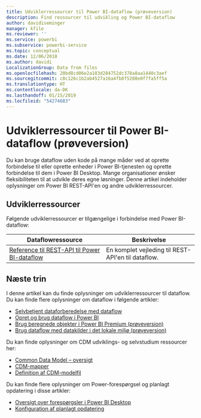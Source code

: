 ```yaml
---
title: Udviklerressourcer til Power BI-dataflow (prøveversion)
description: Find ressourcer til udvikling og Power BI-dataflow
author: davidiseminger
manager: kfile
ms.reviewer: ''
ms.service: powerbi
ms.subservice: powerbi-service
ms.topic: conceptual
ms.date: 12/06/2018
ms.author: davidi
LocalizationGroup: Data from files
ms.openlocfilehash: 20bd8cd06e2a183d284752dc378a8aa1440c3aef
ms.sourcegitcommit: c8c126c1b2ab4527a16a4fb8f5208e0f7fa5ff5a
ms.translationtype: HT
ms.contentlocale: da-DK
ms.lasthandoff: 01/15/2019
ms.locfileid: "54274683"
---
```

# <a name="developer-resources-for-power-bi-dataflows-preview"></a>Udviklerressourcer til Power BI-dataflow (prøveversion)

Du kan bruge dataflow uden kode på mange måder ved at oprette forbindelse til eller oprette enheder i Power BI-tjenesten og oprette forbindelse til dem i Power BI Desktop. Mange organisationer ønsker fleksibiliteten til at udvikle deres egne løsninger. Denne artikel indeholder oplysninger om Power BI REST-API'en og andre udviklerressourcer.


## <a name="developer-resources"></a>Udviklerressourcer

Følgende udviklerressourcer er tilgængelige i forbindelse med Power BI-dataflow:


| Dataflowressource | Beskrivelse |
| --- | --- |
| [Reference til REST-API til Power BI-dataflow](https://go.microsoft.com/fwlink/?linkid=2047629)    | En komplet vejleding til REST-API'en til dataflow.|


## <a name="next-steps"></a>Næste trin

I denne artikel kan du finde oplysninger om udviklerressourcer til dataflow. Du kan finde flere oplysninger om dataflow i følgende artikler:

* [Selvbetjent dataforberedelse med dataflow](service-dataflows-overview.md)
* [Opret og brug dataflow i Power BI](service-dataflows-create-use.md)
* [Brug beregnede objekter i Power BI Premium (prøveversion)](service-dataflows-computed-entities-premium.md)
* [Brug dataflow med datakilder i det lokale miljø (prøveversion)](service-dataflows-on-premises-gateways.md)

Du kan finde oplysninger om CDM udviklings- og selvstudium ressourcer her:
* [Common Data Model – oversigt](https://docs.microsoft.com/powerapps/common-data-model/overview)
* [CDM-mapper](https://go.microsoft.com/fwlink/?linkid=2045304)
* [Definition af CDM-modelfil](https://go.microsoft.com/fwlink/?linkid=2045521)


Du kan finde flere oplysninger om Power-forespørgsel og planlagt opdatering i disse artikler:
* [Oversigt over forespørgsler i Power BI Desktop](desktop-query-overview.md)
* [Konfiguration af planlagt opdatering](refresh-scheduled-refresh.md)



